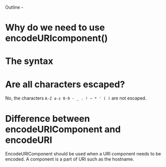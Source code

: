 Outline - 
# Why do we need to use encodeURIcomponent()

# The syntax

# Are all characters escaped?
No, the characters `A-Z a-z 0-9 - _ . ! ~ * ' ( )` are not escaped. 

# Difference between encodeURIComponent and encodeURI
EncodeURIComponent should be used when a URI component needs to be encoded. A component is a part of URI such as the hostname.
